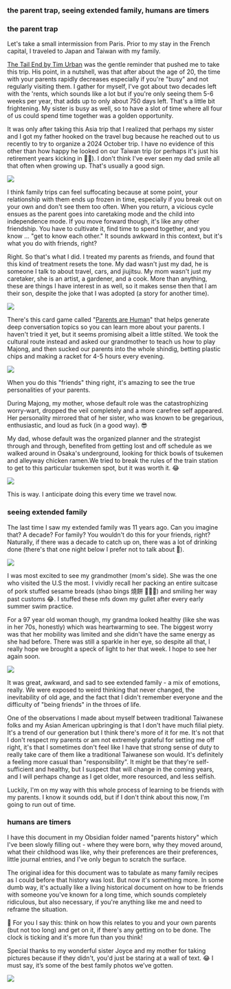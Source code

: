 ### the parent trap, seeing extended family, humans are timers

### the parent trap

Let's take a small intermission from Paris. Prior to my stay in the French capital, I traveled to Japan and Taiwan with my family.

[The Tail End by Tim Urban](https://waitbutwhy.com/2015/12/the-tail-end.html) was the gentle reminder that pushed me to take this trip. His point, in a nutshell, was that after about the age of 20, the time with your parents rapidly decreases especially if you're "busy" and not regularly visiting them. I gather for myself, I've got about two decades left with the 'rents, which sounds like a lot but if you're only seeing them 5-6 weeks per year, that adds up to only about 750 days left. That's a little bit frightening. My sister is busy as well, so to have a slot of time where all four of us could spend time together was a golden opportunity. 

It was only after taking this Asia trip that I realized that perhaps my sister and I got my father hooked on the travel bug because he reached out to us recently to try to organize a 2024 October trip. I have no evidence of this other than how happy he looked on our Taiwan trip (or perhaps it's just his retirement years kicking in 🤷‍♂️). I don't think I've ever seen my dad smile all that often when growing up. That's usually a good sign.

![](dad-smiling.jpg)

I think family trips can feel suffocating because at some point, your relationship with them ends up frozen in time, especially if you break out on your own and don't see them too often. When you return, a vicious cycle ensues as the parent goes into caretaking mode and the child into independence mode. If you move forward though, it's like any other friendship. You have to cultivate it, find time to spend together, and you know ... "get to know each other." It sounds awkward in this context, but it's what you do with friends, right?

Right. So that's what I did. I treated my parents as friends, and found that this kind of treatment resets the tone. My dad wasn't just my dad, he is someone I talk to about travel, cars, and jiujitsu. My mom wasn't just my caretaker, she is an artist, a gardener, and a cook. More than anything, these are things I have interest in as well, so it makes sense then that I am their son, despite the joke that I was adopted (a story for another time). 

![](mom-cooking.jpg)

There's this card game called "[Parents are Human](https://parentsarehuman.com/)" that helps generate deep conversation topics so you can learn more about your parents. I haven't tried it yet, but it seems promising albeit a little stilted. We took the cultural route instead and asked our grandmother to teach us how to play Majong, and then sucked our parents into the whole shindig, betting plastic chips and making a racket for 4-5 hours every evening. 

![](majong.jpg)

When you do this "friends" thing right, it's amazing to see the true personalities of your parents. 

During Majong, my mother, whose default role was the catastrophizing worry-wart, dropped the veil completely and a more carefree self appeared. Her personality mirrored that of her sister, who was known to be gregarious, enthusiastic, and loud as fuck (in a good way). 😎

My dad, whose default was the organized planner and the strategist through and through, benefited from getting lost and off schedule as we walked around in Osaka's underground, looking for thick bowls of tsukemen and alleyway chicken ramen.We tried to break the rules of the train station to get to this particular tsukemen spot, but it was worth it. 😂

![](tsukemen.jpg)

This is way. I anticipate doing this every time we travel now.

### seeing extended family

The last time I saw my extended family was 11 years ago. Can you imagine that? A decade? For family? You wouldn't do this for your friends, right? Naturally, if there was a decade to catch up on, there was a lot of drinking done (there's that one night below I prefer not to talk about 🤗).

![](that-night.jpg)

I was most excited to see my grandmother (mom's side). She was the one who visited the U.S the most. I vividly recall her packing an entire suitcase of pork stuffed sesame breads (shao bings 燒餅 🤤🤤🤤) and smiling her way past customs 😂. I stuffed these mfs down my gullet after every early summer swim practice.

For a 97 year old woman though, my grandma looked healthy (like she was in her 70s, honestly) which was heartwarming to see. The biggest worry was that her mobility was limited and she didn't have the same energy as she had before. There was still a sparkle in her eye, so despite all that, I really hope we brought a speck of light to her that week. I hope to see her again soon.

![](grandma.jpg)

It was great, awkward, and sad to see extended family - a mix of emotions, really. We were exposed to weird thinking that never changed, the inevitability of old age, and the fact that I didn't remember everyone and the difficulty of "being friends" in the throes of life. 

One of the observations I made about myself between traditional Taiwanese folks and my Asian American upbringing is that I don't have much filial piety. It's a trend of our generation but I think there's more of it for me. It's not that I don't respect my parents or am not extremely grateful for setting me off right, it's that I sometimes don't feel like I have that strong sense of duty to really take care of them like a traditional Taiwanese son would. It's definitely a feeling more casual than "responsibility". It might be that they're self-sufficient and healthy, but I suspect that will change in the coming years, and I will perhaps change as I get older, more resourced, and less selfish.

Luckily, I'm on my way with this whole process of learning to be friends with my parents. I know it sounds odd, but if I don't think about this now, I'm going to run out of time.

### humans are timers 

I have this document in my Obsidian folder named "parents history" which I've been slowly filling out - where they were born, why they moved around, what their childhood was like, why their preferences are their preferences, little journal entries, and I've only begun to scratch the surface.

The original idea for this document was to tabulate as many family recipes as I could before that history was lost. But now it's something more. In some dumb way, it's actually like a living historical document on how to be friends with someone you've known for a long time, which sounds completely ridiculous, but also necessary, if you're anything like me and need to reframe the situation.

🤔 For you I say this: think on how this relates to you and your own parents (but not too long) and get on it, if there's any getting on to be done. The clock is ticking and it's more fun than you think!

Special thanks to my wonderful sister Joyce and my mother for taking pictures because if they didn't, you'd just be staring at a wall of text. 😂 I must say, it’s some of the best family photos we’ve gotten.

![](family.jpg)

